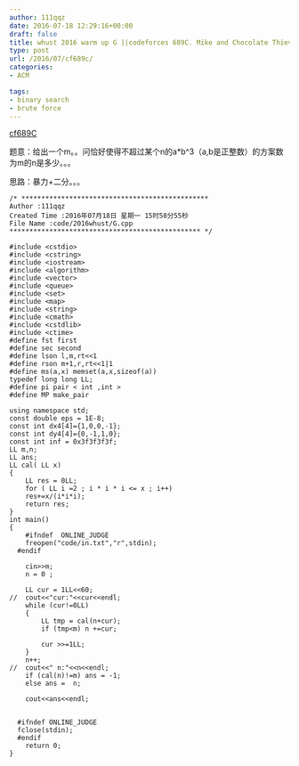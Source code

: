 ```yaml
---
author: 111qqz
date: 2016-07-18 12:29:16+00:00
draft: false
title: whust 2016 warm up G ||codeforces 689C. Mike and Chocolate Thieves
type: post
url: /2016/07/cf689c/
categories:
- ACM

tags:
- binary search
- brute force
---
```


[cf689C](http://codeforces.com/problemset/problem/689/C)



题意：给出一个m。。问恰好使得不超过某个n的a*b^3（a,b是正整数）的方案数为m的n是多少。。。

思路：暴力+二分。。。






 

    
    /* ***********************************************
    Author :111qqz
    Created Time :2016年07月18日 星期一 15时58分55秒
    File Name :code/2016whust/G.cpp
    ************************************************ */
    
    #include <cstdio>
    #include <cstring>
    #include <iostream>
    #include <algorithm>
    #include <vector>
    #include <queue>
    #include <set>
    #include <map>
    #include <string>
    #include <cmath>
    #include <cstdlib>
    #include <ctime>
    #define fst first
    #define sec second
    #define lson l,m,rt<<1
    #define rson m+1,r,rt<<1|1
    #define ms(a,x) memset(a,x,sizeof(a))
    typedef long long LL;
    #define pi pair < int ,int >
    #define MP make_pair
    
    using namespace std;
    const double eps = 1E-8;
    const int dx4[4]={1,0,0,-1};
    const int dy4[4]={0,-1,1,0};
    const int inf = 0x3f3f3f3f;
    LL m,n;
    LL ans;
    LL cal( LL x)
    {
        LL res = 0LL;
        for ( LL i =2 ; i * i * i <= x ; i++)
    	res+=x/(i*i*i);
        return res;
    }
    int main()
    {
    	#ifndef  ONLINE_JUDGE 
    	freopen("code/in.txt","r",stdin);
      #endif
    
    	cin>>m;
    	n = 0 ;
    	
    	LL cur = 1LL<<60;
    //	cout<<"cur:"<<cur<<endl;
    	while (cur!=0LL)
    	{
    	    LL tmp = cal(n+cur);
    	    if (tmp<m) n +=cur;
    	    
    	    cur >>=1LL;
    	}
    	n++;
    //	cout<<" n:"<<n<<endl;
    	if (cal(n)!=m) ans = -1;
    	else ans =  n;
    
    	cout<<ans<<endl;
    	
    
      #ifndef ONLINE_JUDGE  
      fclose(stdin);
      #endif
        return 0;
    }
    



